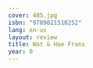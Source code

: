 ```yaml
---
cover: 485.jpg
isbn: "9789021518252"
lang: en-us
layout: review
title: Wat & Hoe Frans
year: 0
---
```

